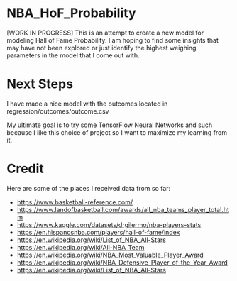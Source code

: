 # NBA_HoF_Probability
[WORK IN PROGRESS]
This is an attempt to create a new model for modeling Hall of Fame Probability.
I am hoping to find some insights that may have not been explored or just identify
the highest weighing parameters in the model that I come out with.

# Next Steps
I have made a nice model with the outcomes located in regression/outcomes/outcome.csv

My ultimate goal is to try some TensorFlow Neural Networks and such because I like this choice of
project so I want to maximize my learning from it.

# Credit
Here are some of the places I received data from so far:
* https://www.basketball-reference.com/
* https://www.landofbasketball.com/awards/all_nba_teams_player_total.htm
* https://www.kaggle.com/datasets/drgilermo/nba-players-stats
* https://en.hispanosnba.com/players/hall-of-fame/index
* https://en.wikipedia.org/wiki/List_of_NBA_All-Stars
* https://en.wikipedia.org/wiki/All-NBA_Team
* https://en.wikipedia.org/wiki/NBA_Most_Valuable_Player_Award
* https://en.wikipedia.org/wiki/NBA_Defensive_Player_of_the_Year_Award
* https://en.wikipedia.org/wiki/List_of_NBA_All-Stars
